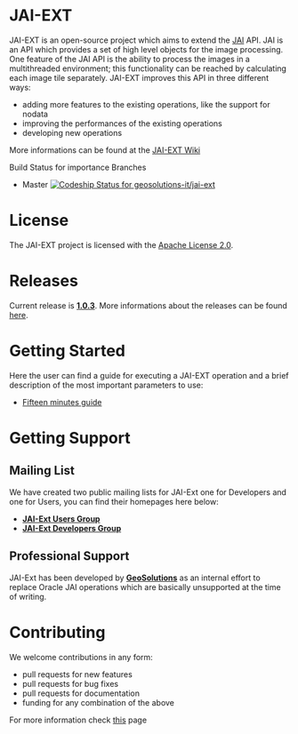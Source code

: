 JAI-EXT
=======

JAI-EXT is an open-source project which aims to extend the [JAI](http://en.wikipedia.org/wiki/Java_Advanced_Imaging) API. JAI is an API which provides a set of high level objects for the image processing. One feature of the JAI API is the ability to process the images in a multithreaded environment; this functionality can be reached by calculating each image tile separately. JAI-EXT improves this API in three different ways:
* adding more features to the existing operations, like the support for nodata
* improving the performances of the existing operations
* developing new operations

More informations can be found at the [JAI-EXT Wiki](https://github.com/geosolutions-it/jai-ext/wiki)

Build Status for importance Branches
* Master  [ ![Codeship Status for geosolutions-it/jai-ext](https://codeship.com/projects/86e202f0-98df-0132-03ae-025e58d57d52/status?branch=master)](https://codeship.com/projects/63483)

# License
The JAI-EXT project is licensed with the [Apache License 2.0](http://www.apache.org/licenses/LICENSE-2.0.html).

# Releases

Current release is [**1.0.3**](http://demo.geo-solutions.it/share/github/jai-ext/releases/1.0.X/1.0.3/). More informations about the releases can be found [here](https://github.com/geosolutions-it/jai-ext/wiki/Releases).

# Getting Started
Here the user can find a guide for executing a JAI-EXT operation and a brief description of the most important parameters to use:
* [Fifteen minutes guide](https://github.com/geosolutions-it/jai-ext/wiki/Fifteen-minutes-Guide)


# Getting Support
## Mailing List
We have created two public mailing lists for JAI-Ext one for Developers and one for Users, you can find their homepages here below:

* [**JAI-Ext Users Group**](https://groups.google.com/d/forum/jai-ext-users)
* [**JAI-Ext Developers Group**](https://groups.google.com/d/forum/jai-ext-developers)


## Professional Support
JAI-Ext has been developed by [**GeoSolutions**](http://www.geo-solutions.it) as an internal effort to replace Oracle JAI operations which are basically unsupported at the time of writing. 

# Contributing
We welcome contributions in any form:

* pull requests for new features
* pull requests for bug fixes
* pull requests for documentation
* funding for any combination of the above

For more information check [this](https://github.com/geosolutions-it/jai-ext/blob/master/CONTRIBUTING.md) page

